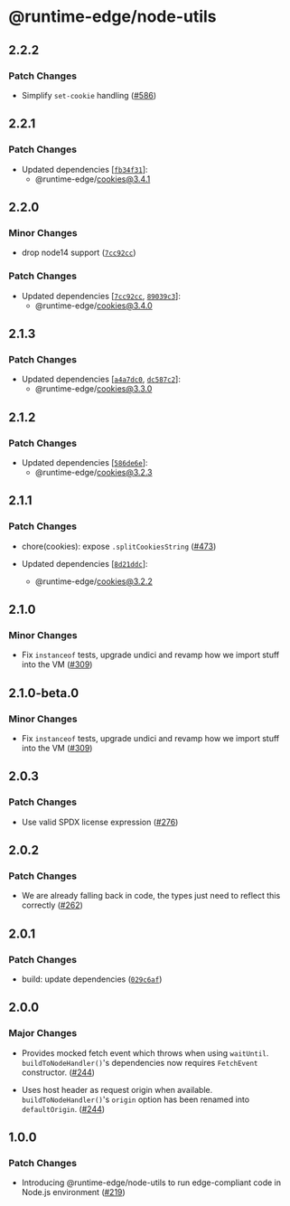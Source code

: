 # @runtime-edge/node-utils

## 2.2.2

### Patch Changes

- Simplify `set-cookie` handling ([#586](https://github.com/khulnasoft/runtime-edge/pull/586))

## 2.2.1

### Patch Changes

- Updated dependencies [[`fb34f31`](https://github.com/khulnasoft/runtime-edge/commit/fb34f3172cf5f32c8e70151c2dcfdc5913ac8b8c)]:
  - @runtime-edge/cookies@3.4.1

## 2.2.0

### Minor Changes

- drop node14 support ([`7cc92cc`](https://github.com/khulnasoft/runtime-edge/commit/7cc92ccd190c2d96483202d9f2e1a523778d1f48))

### Patch Changes

- Updated dependencies [[`7cc92cc`](https://github.com/khulnasoft/runtime-edge/commit/7cc92ccd190c2d96483202d9f2e1a523778d1f48), [`89039c3`](https://github.com/khulnasoft/runtime-edge/commit/89039c3680f9fbef9b83af4b56d94bd3d1cf4253)]:
  - @runtime-edge/cookies@3.4.0

## 2.1.3

### Patch Changes

- Updated dependencies [[`a4a7dc0`](https://github.com/khulnasoft/runtime-edge/commit/a4a7dc09e4ba2debc9d336ca5fca03fea0c60248), [`dc587c2`](https://github.com/khulnasoft/runtime-edge/commit/dc587c27e71cc9f717c9c58de85663156eab914b)]:
  - @runtime-edge/cookies@3.3.0

## 2.1.2

### Patch Changes

- Updated dependencies [[`586de6e`](https://github.com/khulnasoft/runtime-edge/commit/586de6e7bc7bb18121ed2853a4598077a46a21cf)]:
  - @runtime-edge/cookies@3.2.3

## 2.1.1

### Patch Changes

- chore(cookies): expose `.splitCookiesString` ([#473](https://github.com/khulnasoft/runtime-edge/pull/473))

- Updated dependencies [[`8d21ddc`](https://github.com/khulnasoft/runtime-edge/commit/8d21ddc0dd9d37abb02a902f69c3902469a22a68)]:
  - @runtime-edge/cookies@3.2.2

## 2.1.0

### Minor Changes

- Fix `instanceof` tests, upgrade undici and revamp how we import stuff into the VM ([#309](https://github.com/khulnasoft/runtime-edge/pull/309))

## 2.1.0-beta.0

### Minor Changes

- Fix `instanceof` tests, upgrade undici and revamp how we import stuff into the VM ([#309](https://github.com/khulnasoft/runtime-edge/pull/309))

## 2.0.3

### Patch Changes

- Use valid SPDX license expression ([#276](https://github.com/khulnasoft/runtime-edge/pull/276))

## 2.0.2

### Patch Changes

- We are already falling back in code, the types just need to reflect this correctly ([#262](https://github.com/khulnasoft/runtime-edge/pull/262))

## 2.0.1

### Patch Changes

- build: update dependencies ([`029c6af`](https://github.com/khulnasoft/runtime-edge/commit/029c6afe2b1a56a1c105663de6b0d6715a7b4f0a))

## 2.0.0

### Major Changes

- Provides mocked fetch event which throws when using `waitUntil`. `buildToNodeHandler()`'s dependencies now requires `FetchEvent` constructor. ([#244](https://github.com/khulnasoft/runtime-edge/pull/244))

- Uses host header as request origin when available. `buildToNodeHandler()`'s `origin` option has been renamed into `defaultOrigin`. ([#244](https://github.com/khulnasoft/runtime-edge/pull/244))

## 1.0.0

### Patch Changes

- Introducing @runtime-edge/node-utils to run edge-compliant code in Node.js environment ([#219](https://github.com/khulnasoft/runtime-edge/pull/219))
